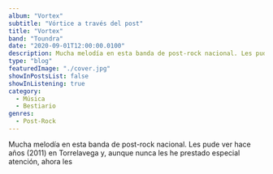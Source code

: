 ```yaml
---
album: "Vortex"
subtitle: "Vórtice a través del post"
title: "Vortex"
band: "Toundra"
date: "2020-09-01T12:00:00.0100"
description: Mucha melodía en esta banda de post-rock nacional. Les pude ver hace años (2011) en Torrelavega y, aunque nunca les he prestado especial atención, ahora les estoy escuchando con mucha intensidad.
type: "blog"
featuredImage: "./cover.jpg"
showInPostsList: false
showInListening: true
category:
  - Música
  - Bestiario
genres:
  - Post-Rock
---
```


Mucha melodía en esta banda de post-rock nacional. Les pude ver hace años (2011) en Torrelavega y, aunque nunca les he prestado especial atención, ahora les
